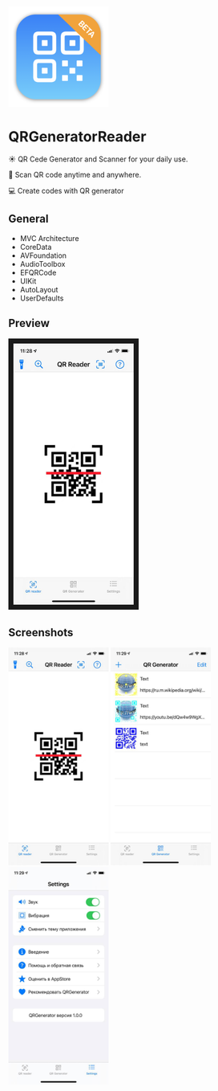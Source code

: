 <img src="https://github.com/Abilay10101/QRGeneratorReader/blob/main/icon.png" alt="drawing" width="200"/>

# QRGeneratorReader

:sunny: QR Cede Generator and Scanner for your daily use.

:iphone: Scan QR code anytime and anywhere.

💻 Create codes with QR generator

## General

- MVC Architecture
- CoreData
- AVFoundation
- AudioToolbox
- EFQRCode
- UIKit
- AutoLayout
- UserDefaults

## Preview

<a href="https://youtu.be/XjqCmPRY6VA" target="_blank"><img src="https://github.com/Abilay10101/QRGeneratorReader/blob/main/img1.jpg" 
alt="IMAGE ALT TEXT HERE" width="240" border="10" /></a>

## Screenshots

<img src="https://github.com/Abilay10101/QRGeneratorReader/blob/main/img1.jpg" alt="drawing" width="200"/> <img src="https://github.com/Abilay10101/QRGeneratorReader/blob/main/img2.jpg" alt="drawing" width="200"/> <img src="https://github.com/Abilay10101/QRGeneratorReader/blob/main/img3.jpg" alt="drawing" width="200"/>



